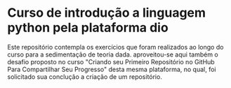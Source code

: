 # Curso de introdução a linguagem python pela plataforma dio
Este repositório contempla os exercícios que foram realizados ao longo do curso para a sedimentação de teoria dada.
aproveitou-se aqui também o desafio proposto no curso "Criando seu Primeiro Repositório no GitHub Para Compartilhar Seu Progresso" desta mesma plataforma, no qual, foi solicitado 
sua conclução a criação de um repositório.
